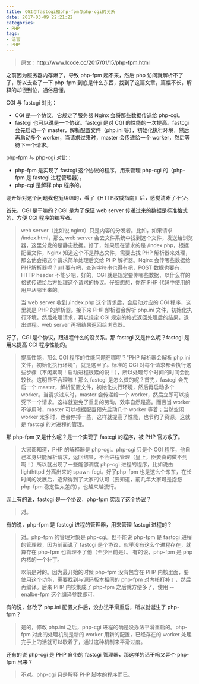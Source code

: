 ```yaml
---
title: CGI与fastcgi和php-fpm与php-cgi的关系
date: 2017-03-09 22:21:22
categories:
- PHP
tags:
- 语言
- PHP
---
```


> 原文：http://www.lcode.cc/2017/01/15/php-fpm.html

之前因为服务器内存爆了，导致 php-fpm 起不来，然后 php 访问就解析不了了，所以去查了一下 php-fpm 到底是什么东西，找到了这篇文章，篇幅不长，解释的却很到位，通俗易懂。<!--more-->

CGI 与 fastcgi 对比：

* CGI 是一个协议，它规定了服务器 Nginx 会将那些数据传送给 php-cgi。
* fastcgi 也可以说是一个协议。fastcgi 是对 CGI 的性能的一次提高。fastcgi 会先启动一个 master，解析配置文件（php.ini 等），初始化执行环境，然后再启动多个 worker，当请求过来时，master 会传递给一个 worker，然后等待下一个请求。

php-fpm 与 php-cgi 对比：

* php-fpm 是实现了 fastcgi 这个协议的程序，用来管理 php-cgi 的（php-fpm 是 fastcgi 进程管理器）。
* php-cgi 是解释 php 程序的。

刚开始对这个问题我也挺纠结的，看了《HTTP权威指南》后，感觉清晰了不少。

首先，CGI 是干嘛的？CGI 是为了保证 web server 传递过来的数据是标准格式的，方便 CGI 程序的编写者。

>web server（比如说 nginx）只是内容的分发者。比如，如果请求 /index.html，那么 web server 会去文件系统中找到这个文件，发送给浏览器，这里分发的是静态数据。好了，如果现在请求的是 /index.php，根据配置文件，Nginx 知道这个不是静态文件，需要去找 PHP 解析器来处理，那么他会把这个请求简单处理后交给 PHP 解析器。Nginx 会传哪些数据给 PHP解析器呢？url 要有吧，查询字符串也得有吧，POST 数据也要有，HTTP header 不能少吧，好的，CGI 就是规定要传哪些数据、以什么样的格式传递给后方处理这个请求的协议。仔细想想，你在 PHP 代码中使用的用户从哪里来的。
>
>当 web server 收到 /index.php 这个请求后，会启动对应的 CGI 程序，这里就是 PHP 的解析器。接下来 PHP 解析器会解析 php.ini 文件，初始化执行环境，然后处理请求，再以规定 CGI 规定的格式返回处理后的结果，退出进程。web server 再把结果返回给浏览器。

好了，CGI 是个协议，跟进程什么的没关系。那 fastcgi 又是什么呢？fastcgi 是用来提高 CGI 程序性能的。

>提高性能，那么 CGI 程序的性能问题在哪呢？"PHP 解析器会解析 php.ini 文件，初始化执行环境"，就是这里了。标准的 CGI 对每个请求都会执行这些步骤（不闲累啊！启动进程很累的说！），所以处理每个时间的时间会比较长。这明显不合理嘛！那么 fastcgi 是怎么做的呢？首先，fastcgi 会先启一个 master，解析配置文件，初始化执行环境，然后再启动多个 worker。当请求过来时，master 会传递给一个 worker，然后立即可以接受下一个请求。这样就避免了重复的劳动，效率自然是高。而且当 worker 不够用时，master 可以根据配置预先启动几个 worker 等着；当然空闲 worker 太多时，也会停掉一些，这样就提高了性能，也节约了资源。这就是 fastcgi 的对进程的管理。

那 php-fpm 又是什么呢？是一个实现了 fastcgi 的程序，被 PHP 官方收了。

>大家都知道，PHP 的解释器是 php-cgi。php-cgi 只是个 CGI 程序，他自己本身只能解析请求，返回结果，不会进程管理（皇上，臣妾真的做不到啊！）所以就出现了一些能够调度 php-cgi 进程的程序，比如说由 lighthttpd 分离出来的 spawn-fcgi。好了php-fpm 也是这么个东东，在长时间的发展后，逐渐得到了大家的认可（要知道，前几年大家可是抱怨 php-fpm 稳定性太差的），也越来越流行。

网上有的说，fastcgi 是一个协议，php-fpm 实现了这个协议？

>对。

有的说，php-fpm 是 fastcgi 进程的管理器，用来管理 fastcgi 进程的？

>对。php-fpm 的管理对象是 php-cgi。但不能说 php-fpm 是 fastcgi 进程的管理器，因为前面说了 fastcgi 是个协议，似乎没有这么个进程存在，就算存在 php-fpm 也管理不了他（至少目前是）。 有的说，php-fpm 是 php 内核的一个补丁。
>
>以前是对的。因为最开始的时候 php-fpm 没有包含在 PHP 内核里面，要使用这个功能，需要找到与源码版本相同的 php-fpm 对内核打补丁，然后再编译。后来 PHP 内核集成了 php-fpm 之后就方便多了，使用 -- enalbe-fpm 这个编译参数即可。

有的说，修改了 php.ini  配置文件后，没办法平滑重启，所以就诞生了 php-fpm？

>是的，修改 php.ini 之后，php-cgi 进程的确是没办法平滑重启的。php-fpm 对此的处理机制是新的 worker 用新的配置，已经存在的 worker 处理完手上的活就可以歇着了，通过这种机制来平滑过度。

还有的说 php-cgi 是 PHP 自带的 fastcgi 管理器，那这样的话干吗又弄个 php-fpm 出来？

>不对。php-cgi 只是解释 PHP 脚本的程序而已。
